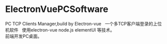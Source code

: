 # ElectronVuePCSoftware
PC TCP Clients Manager,build by Electron-vue  
一个多TCP客户端登录的上位机软件  
使用electron-vue node.js elementUI 等技术。  
前端开发PC桌面。
